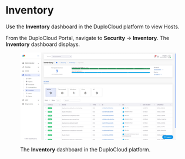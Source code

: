 # Inventory

Use the **Inventory** dashboard in the DuploCloud platform to view Hosts.&#x20;

From the DuploCloud Portal, navigate to **Security** -> **Inventory**. The **Inventory** dashboard displays.&#x20;

<figure><img src="../../.gitbook/assets/inventory pic.png" alt=""><figcaption><p>The <strong>Inventory</strong> dashboard in the DuploCloud platform.</p></figcaption></figure>
